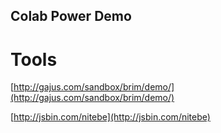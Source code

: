 ## Colab Power Demo


# Tools 
[http://gajus.com/sandbox/brim/demo/](http://gajus.com/sandbox/brim/demo/)

[http://jsbin.com/nitebe](http://jsbin.com/nitebe)